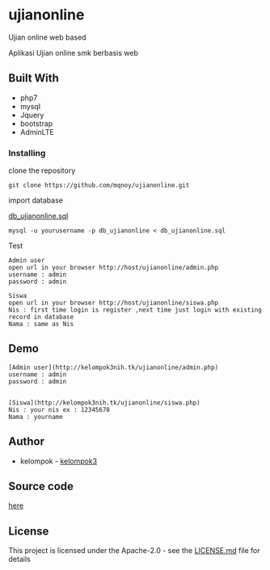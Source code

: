 # ujianonline
Ujian online web based

Aplikasi Ujian online smk berbasis web

## Built With
* php7
* mysql
* Jquery
* bootstrap
* AdminLTE

### Installing

clone the repository

```
git clone https://github.com/mqnoy/ujianonline.git
```

import database

[db_ujianonline.sql](https://raw.githubusercontent.com/mqnoy/ujianonline/master/db_ujianonline.sql) 
```
mysql -u yourusername -p db_ujianonline < db_ujianonline.sql
```

Test

```
Admin user
open url in your browser http://host/ujianonline/admin.php
username : admin
password : admin

Siswa
open url in your browser http://host/ujianonline/siswa.php
Nis : first time login is register ,next time just login with existing record in database 
Nama : same as Nis
```


## Demo

```
[Admin user](http://kelompok3nih.tk/ujianonline/admin.php)
username : admin
password : admin


[Siswa](http://kelompok3nih.tk/ujianonline/siswa.php)
Nis : your nis ex : 12345678
Nama : yourname
```


## Author
* kelompok - [kelompok3](http://kelompok3nih.tk)

## Source code
[here](https://github.com/mqnoy/ujianonline/archive/master.zip)

## License
This project is licensed under the Apache-2.0 - see the [LICENSE.md](LICENSE) file for details